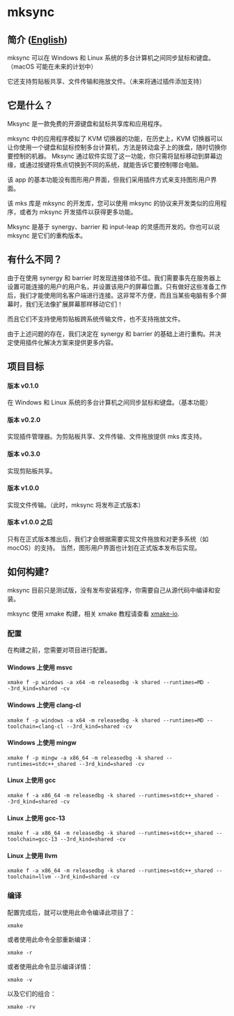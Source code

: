 # mksync

## 简介 ([English](/README.md))

mksync 可以在 Windows 和 Linux 系统的多台计算机之间同步鼠标和键盘。（macOS 可能在未来的计划中）

它还支持剪贴板共享、文件传输和拖放文件。（未来将通过插件添加支持）

## 它是什么？
Mksync 是一款免费的开源键盘和鼠标共享库和应用程序。

mksync 中的应用程序模拟了 KVM 切换器的功能，在历史上，KVM 切换器可以让你使用一个键盘和鼠标控制多台计算机，方法是转动盒子上的拨盘，随时切换你要控制的机器。 Mksync 通过软件实现了这一功能，你只需将鼠标移动到屏幕边缘，或通过按键将焦点切换到不同的系统，就能告诉它要控制哪台电脑。

该 app 的基本功能没有图形用户界面，但我们采用插件方式来支持图形用户界面。

该 mks 库是 mksync 的开发库，您可以使用 mksync 的协议来开发类似的应用程序，或者为 mksync 开发插件以获得更多功能。

Mksync 是基于 synergy、barrier 和 input-leap 的灵感而开发的。你也可以说 mksync 是它们的重构版本。

## 有什么不同？

由于在使用 synergy 和 barrier 时发现连接体验不佳。我们需要事先在服务器上设置可能连接的用户的用户名，并设置该用户的屏幕位置。只有做好这些准备工作后，我们才能使用同名客户端进行连接。这非常不方便，而且当某些电脑有多个屏幕时，我们无法像扩展屏幕那样移动它们！

而且它们不支持使用剪贴板跨系统传输文件，也不支持拖放文件。

由于上述问题的存在，我们决定在 synergy 和 barrier 的基础上进行重构。并决定使用插件化解决方案来提供更多内容。

## 项目目标

#### 版本 v0.1.0
在 Windows 和 Linux 系统的多台计算机之间同步鼠标和键盘。（基本功能）

#### 版本 v0.2.0
实现插件管理器。为剪贴板共享、文件传输、文件拖放提供 mks 库支持。

#### 版本 v0.3.0
实现剪贴板共享。

#### 版本 v1.0.0
实现文件传输。（此时，mksync 将发布正式版本）

#### 版本 v1.0.0 之后
只有在正式版本推出后，我们才会根据需要实现文件拖放和对更多系统（如 mocOS）的支持。 当然，图形用户界面也计划在正式版本发布后实现。

## 如何构建?
mksync 目前只是测试版，没有发布安装程序，你需要自己从源代码中编译和安装。

mksync 使用 xmake 构建，相关 xmake 教程请查看 [xmake-io](https://xmake.io/).

### 配置

在构建之前，您需要对项目进行配置。

#### Windows 上使用 msvc
```
xmake f -p windows -a x64 -m releasedbg -k shared --runtimes=MD --3rd_kind=shared -cv
```
#### Windows 上使用 clang-cl
```
xmake f -p windows -a x64 -m releasedbg -k shared --runtimes=MD --toolchain=clang-cl --3rd_kind=shared -cv
```
#### Windows 上使用 mingw
```
xmake f -p mingw -a x86_64 -m releasedbg -k shared --runtimes=stdc++_shared --3rd_kind=shared -cv
```
#### Linux 上使用 gcc
```
xmake f -a x86_64 -m releasedbg -k shared --runtimes=stdc++_shared --3rd_kind=shared -cv
```
#### Linux 上使用 gcc-13
```
xmake f -a x86_64 -m releasedbg -k shared --runtimes=stdc++_shared --toolchain=gcc-13 --3rd_kind=shared -cv
```
#### Linux 上使用 llvm
```
xmake f -a x86_64 -m releasedbg -k shared --runtimes=stdc++_shared --toolchain=llvm --3rd_kind=shared -cv
```

### 编译

配置完成后，就可以使用此命令编译此项目了：
```
xmake
```
或者使用此命令全部重新编译：
```
xmake -r
```
或者使用此命令显示编译详情：
```
xmake -v
```
以及它们的组合：
```
xmake -rv
```